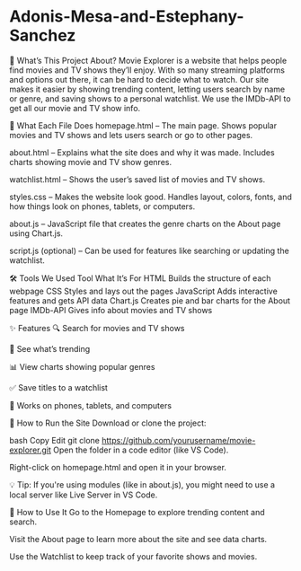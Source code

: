 # Adonis-Mesa-and-Estephany-Sanchez

🍿 What’s This Project About?
Movie Explorer is a website that helps people find movies and TV shows they’ll enjoy. With so many streaming platforms and options out there, it can be hard to decide what to watch. Our site makes it easier by showing trending content, letting users search by name or genre, and saving shows to a personal watchlist. We use the IMDb-API to get all our movie and TV show info.

📁 What Each File Does
homepage.html – The main page. Shows popular movies and TV shows and lets users search or go to other pages.

about.html – Explains what the site does and why it was made. Includes charts showing movie and TV show genres.

watchlist.html – Shows the user’s saved list of movies and TV shows.

styles.css – Makes the website look good. Handles layout, colors, fonts, and how things look on phones, tablets, or computers.

about.js – JavaScript file that creates the genre charts on the About page using Chart.js.

script.js (optional) – Can be used for features like searching or updating the watchlist.

🛠️ Tools We Used
Tool	What It’s For
HTML	Builds the structure of each webpage
CSS	Styles and lays out the pages
JavaScript	Adds interactive features and gets API data
Chart.js	Creates pie and bar charts for the About page
IMDb-API	Gives info about movies and TV shows

✨ Features
🔍 Search for movies and TV shows

🎥 See what’s trending

📊 View charts showing popular genres

✅ Save titles to a watchlist

📱 Works on phones, tablets, and computers

🚀 How to Run the Site
Download or clone the project:

bash
Copy
Edit
git clone https://github.com/yourusername/movie-explorer.git
Open the folder in a code editor (like VS Code).

Right-click on homepage.html and open it in your browser.

💡 Tip: If you're using modules (like in about.js), you might need to use a local server like Live Server in VS Code.

🧭 How to Use It
Go to the Homepage to explore trending content and search.

Visit the About page to learn more about the site and see data charts.

Use the Watchlist to keep track of your favorite shows and movies.



